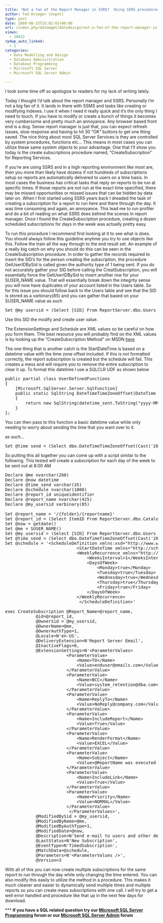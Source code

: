 ```yaml
---
title: 'Not a fan of the Report Manager in SSRS?  Using SSRS procedures to get the job done'
author: Ted Krueger (onpnt)
type: post
date: 2009-06-25T15:02:01+00:00
url: /index.php/datamgmt/datadesign/not-a-fan-of-the-report-manager-in-ssrs/
views:
  - 20823
rp4wp_auto_linked:
  - 1
categories:
  - Data Modelling and Design
  - Database Administration
  - Database Programming
  - Microsoft SQL Server
  - Microsoft SQL Server Admin

---
```

I took some time off so apologize to readers for my lack of writing lately.

Today I thought I&#8217;d talk about the report manager and SSRS. Personally I&#8217;m not a big fan of it. It lands in there with SSMS and tasks like creating or modifying indexes. I use it when I need it really quick and it&#8217;s the only thing I need to touch. If you have to modify or create a bunch of things it becomes very cumbersome and pretty much an annoyance. Any browser based front end is a dog. Sense report manager is just that, you can expect refresh issues, slow response and having to hit 30 &#8220;OK&#8221; buttons to get one thing saved. The nice thing about most SQL Server Services is they are controlled by system procedures, functions etc&#8230; This means in most cases you can utilize these same system objects to your advantage. One that I&#8217;ll show you today is the create subscriptions procedure named, &#8220;CreateSubscription&#8221; for Reporting Services.

If you&#8217;re are using SSRS and in a high reporting environment like most are, then you more than likely have dozens if not hundreds of subscriptions setup so reports are automatically delivered to users on a time basis. In most cases the business has critical tasks that reply on reports to be run at specific times. If those reports are not run at the exact time specified, there may be missed opportunities or missed issues that can be hidden by data later on. When I first started using SSRS years back I dreaded the task of creating a subscription for a report to run here and there through the day. It was time consuming and again, an annoyance. This lead me to run profiler and do a bit of reading on what SSRS does behind the scenes in report manager. Once I found the CreateSubscription procedure, creating a dozen scheduled subscriptions for days in the week was actually pretty easy. 

To run this procedure I recommend first looking at it to see what is does. You should always follow this guideline anytime you try to use objects like this. Follow the train all the way through to the end result set. An example of a really big catch on why you should do this can be seen in the CreateSubscription procedure. In order to gather the records required to insert the SID&#8217;s for the person creating the subscription, the procedure GetUserIDBySid is called given the authority type of 1 being sent. If you do not accurately gather your SID before calling the CreatSubscription, you will essentially force the GetUserIDBySid to insert another row for your SUSER\_NAME value. That will essentially break down the integrity sense you will now have duplicates of your account listed in the Users table. So for this issue you should follow back to the Users table and see that the SID is stored as a varbinary(85) and you can gather that based on your SUSER\_NAME value as such

<pre>Set @my_usersid = (Select [SID] From ReportServer.dbo.Users Where UserName = suser_name())</pre>

Use this SID the modify and create user value.

The ExtensionSettings and Schedule are XML values so be careful on how you form them. THe best resource you will probably find on the XML values is by looking up the &#8220;CreateSubscription Method&#8221; on MSDN [here][1] 

The one thing that is another catch is the StartDateTime is based on a datetime value with the time zone offset included. If this is not formatted correctly, the report subscription is created but the schedule will fail. This creates a mess and will require you to remove the entire subscription to clear it up. To format this datetime I use a SQLCLR UDF as shown below

<pre>public partial class UserDefinedFunctions
{
    [Microsoft.SqlServer.Server.SqlFunction]
    public static SqlString DateTimeTimeZoneOffset(DateTime datetime_sent)
    {
        return new SqlString(datetime_sent.ToString("yyyy-MM-ddTHH:mm:ss.fffzzzz"));
    }
};</pre>

You can then pass to this function a basic datetime value while only needing to worry about sending the time that you want over to it.

as such&#8230;

<pre>Set @time_send = (Select dbo.DateTimeTimeZoneOffset(Cast('2009-06-25 08:00:00' as datetime)))</pre>

So putting this all together you can come up with a script similar to the following. This tested will create a subscription for each day of the week to be sent out at 8:00 AM

<pre>Declare @me nvarchar(260)
Declare @now datetime
Declare @time_send varchar(35)
Declare @schedule nvarchar(1000)
Declare @report_id uniqueidentifier
Declare @report_name nvarchar(425)
Declare @my_usersid varbinary(85)

Set @report_name = '/{folder}/{reportname}'
Set @report_id = (Select ItemID From ReportServer.dbo.Catalog where [Path] = @report_name)
Set @now = getdate()
Set @me = SUSER_NAME()
Set @my_usersid = (Select [SID] From ReportServer.dbo.Users Where UserName = suser_name())
Set @time_send = (Select dbo.DateTimeTimeZoneOffset(Cast('2009-06-25 08:00:00' as datetime)))
Set @schedule = '&lt;ScheduleDefinition xmlns:xsd="http://www.w3.org/2001/XMLSchema" xmlns:xsi="http://www.w3.org/2001/XMLSchema-instance"&gt;
							&lt;StartDateTime xmlns="http://schemas.microsoft.com/sqlserver/2006/03/15/reporting/reportingservices"&gt;' + @time_send  + '&lt;/StartDateTime&gt;
							&lt;WeeklyRecurrence xmlns="http://schemas.microsoft.com/sqlserver/2006/03/15/reporting/reportingservices"&gt;
								&lt;WeeksInterval&gt;1&lt;/WeeksInterval&gt;
								&lt;DaysOfWeek&gt;
									&lt;Monday&gt;true&lt;/Monday&gt;
									&lt;Tuesday&gt;true&lt;/Tuesday&gt;
									&lt;Wednesday&gt;true&lt;/Wednesday&gt;
									&lt;Thursday&gt;true&lt;/Thursday&gt;
									&lt;Friday&gt;true&lt;/Friday&gt;
								&lt;/DaysOfWeek&gt;
							&lt;/WeeklyRecurrence&gt;
							 &lt;/ScheduleDefinition&gt;'

exec CreateSubscription @Report_Name=@report_name,
			@id=@report_id,
			@OwnerSid = @my_usersid,
			@OwnerName=@me,
			@OwnerAuthType=1,
			@Locale=N'en-US',
			@DeliveryExtension=N'Report Server Email',
			@InactiveFlags=0,
			@ExtensionSettings=N'&lt;ParameterValues&gt;
						&lt;ParameterValue&gt;
							&lt;Name&gt;TO&lt;/Name&gt;
							&lt;Value&gt;enduser@emails.com&lt;/Value&gt;
						&lt;/ParameterValue&gt;
						&lt;ParameterValue&gt;
							&lt;Name&gt;BCC&lt;/Name&gt;
							&lt;Value&gt;system_retention@dba.com&lt;/Value&gt;
						&lt;/ParameterValue&gt;
						&lt;ParameterValue&gt;
							&lt;Name&gt;ReplyTo&lt;/Name&gt;
							&lt;Value&gt;NoReply@company.com&lt;/Value&gt;
						&lt;/ParameterValue&gt;
						&lt;ParameterValue&gt;
							&lt;Name&gt;IncludeReport&lt;/Name&gt;
							&lt;Value&gt;True&lt;/Value&gt;
						&lt;/ParameterValue&gt;
						&lt;ParameterValue&gt;
							&lt;Name&gt;RenderFormat&lt;/Name&gt;
							&lt;Value&gt;EXCEL&lt;/Value&gt;
						&lt;/ParameterValue&gt;
						&lt;ParameterValue&gt;
							&lt;Name&gt;Subject&lt;/Name&gt;
							&lt;Value&gt;@ReportName was executed at @ExecutionTime&lt;/Value&gt;
						&lt;/ParameterValue&gt;
						&lt;ParameterValue&gt;
							&lt;Name&gt;IncludeLink&lt;/Name&gt;
							&lt;Value&gt;True&lt;/Value&gt;
						&lt;/ParameterValue&gt;
						&lt;ParameterValue&gt;
							&lt;Name&gt;Priority&lt;/Name&gt;
							&lt;Value&gt;NORMAL&lt;/Value&gt;
						&lt;/ParameterValue&gt;
					     &lt;/ParameterValues&gt;',
			@ModifiedBySid = @my_usersid,
			@ModifiedByName=@me,
			@ModifiedByAuthType=1,
			@ModifiedDate=@now,
			@Description=N'Send e-mail to users and other descriptions',
			@LastStatus=N'New Subscription',
			@EventType=N'TimedSubscription',
			@MatchData=@schedule,
			@Parameters=N'&lt;ParameterValues /&gt;',
			@Version=3</pre>

With all of this you can now create multiple subscriptions for the same report to run through the day while only changing the time entered. You can also modify this easily to utilize the method in a procedure. This makes it much cleaner and easier to dynamically send multiple times and multiple reports so you can create mass subscriptions with one call. I will try to get a well error handled and procedure like that up in the next few days for download.



\*** **If you have a SQL related question try our [Microsoft SQL Server Programming][2] forum or our [Microsoft SQL Server Admin][3] forum**<ins></ins>

 [1]: http://msdn.microsoft.com/en-us/library/aa441019.aspx
 [2]: http://forum.lessthandot.com/viewforum.php?f=17
 [3]: http://forum.lessthandot.com/viewforum.php?f=22